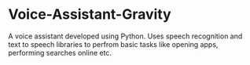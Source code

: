# Voice-Assistant-Gravity
A voice assistant developed using Python. Uses speech recognition and text to speech libraries to perfrom basic tasks like opening apps, performing searches online etc.
